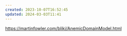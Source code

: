 ```yaml
---
created: 2023-10-07T16:52:45
updated: 2024-03-03T11:41
---
```

https://martinfowler.com/bliki/AnemicDomainModel.html
